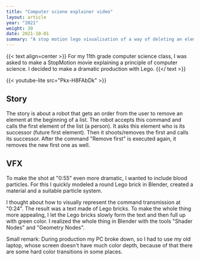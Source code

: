 ```yaml
---
title: "Computer sciene explainer video"
layout: article
year: "2021"
weight: 30
date: 2021-10-01
summary: "A stop motion lego visualisation of a way of deleting an element in a list."
---
```


{{< text align=center >}}
For my 11th grade computer science class, I was asked to make a StopMotion movie explaining a principle of computer science.
I decided to make a dramatic production with Lego.
{{</ text >}}

{{< youtube-lite src="Pkx-H8FAbDk" >}}

## Story

The story is about a robot that gets an order from the user to remove an element at the beginning of a list. The robot accepts this command and calls the first element of the list (a person). It asks this element who is its successor (future first element). Then it shoots/removes the first and calls its successor. After the command "Remove first" is executed again, it removes the new first one as well.

## VFX

To make the shot at "0:55" even more dramatic, I wanted to include blood particles. For this I quickly modeled a round Lego brick in Blender, created a material and a suitable particle system.

I thought about how to visually represent the command transmission at "0:24". The result was a text made of Lego bricks. To make the whole thing more appealing, I let the Lego bricks slowly form the text and then full up with green color. I realized the whole thing in Blender with the tools "Shader Nodes" and "Geometry Nodes".

Small remark: During production my PC broke down, so I had to use my old laptop, whose screen doesn't have much color depth, because of that there are some hard color transitions in some places.
